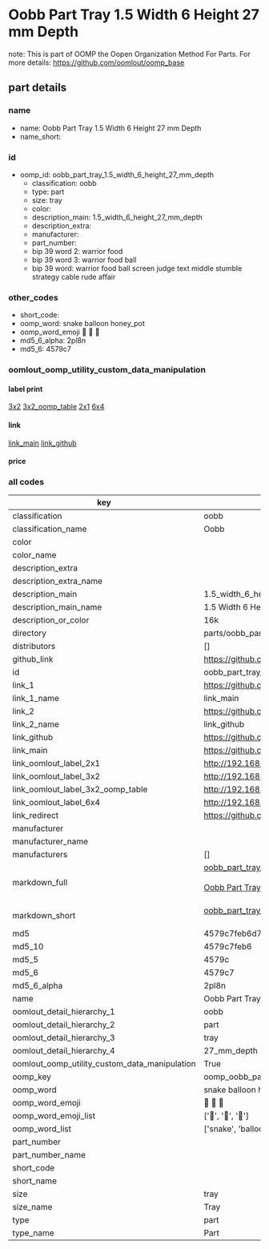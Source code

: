 # Oobb Part Tray 1.5 Width 6 Height 27 mm Depth  

note: This is part of OOMP the Oopen Organization Method For Parts. For more details: https://github.com/oomlout/oomp_base

##  part details
  







### name
* name: Oobb Part Tray 1.5 Width 6 Height 27 mm Depth
* name_short: 
### id
* oomp_id: oobb_part_tray_1.5_width_6_height_27_mm_depth
  * classification: oobb
  * type: part
  * size: tray
  * color: 
  * description_main: 1.5_width_6_height_27_mm_depth
  * description_extra: 
  * manufacturer: 
  * part_number: 
  * bip 39 word 2: warrior food
  * bip 39 word 3: warrior food ball
  * bip 39 word: warrior food ball screen judge text middle stumble strategy cable rude affair

### other_codes
* short_code: 
* oomp_word: snake balloon honey_pot
* oomp_word_emoji :snake: :balloon: :honey_pot:
* md5_6_alpha: 2pl8n
* md5_6: 4579c7






### oomlout_oomp_utility_custom_data_manipulation
#### label print
[3x2](http://192.168.1.245:1112/?label=oomp%202pl8n)
[3x2_oomp_table](http://192.168.1.108:1112/?label=oomp%202pl8n)
[2x1](http://192.168.1.242:1112/?label=oomp%202pl8n)
[6x4](http://192.168.1.55:1112/?label=oomp%202pl8n)    

#### link

[link_main](https://github.com/oomlout/oomlout_oomp_version_1_messy/tree/main/parts/oobb_part_tray_1.5_width_6_height_27_mm_depth) [link_github](https://github.com/oomlout/oomlout_oomp_version_1_messy/tree/main/parts/oobb_part_tray_1.5_width_6_height_27_mm_depth)                             

#### price







### all codes 
| key | value |  
| --- | --- |  
| classification | oobb |  
| classification_name | Oobb |  
| color |  |  
| color_name |  |  
| description_extra |  |  
| description_extra_name |  |  
| description_main | 1.5_width_6_height_27_mm_depth |  
| description_main_name | 1.5 Width 6 Height 27 mm Depth |  
| description_or_color | 16k |  
| directory | parts/oobb_part_tray_1.5_width_6_height_27_mm_depth |  
| distributors | [] |  
| github_link | https://github.com/oomlout/oomlout_oomp_part_src/tree/main/parts/oobb_part_tray_1.5_width_6_height_27_mm_depth |  
| id | oobb_part_tray_1.5_width_6_height_27_mm_depth |  
| link_1 | https://github.com/oomlout/oomlout_oomp_version_1_messy/tree/main/parts/oobb_part_tray_1.5_width_6_height_27_mm_depth |  
| link_1_name | link_main |  
| link_2 | https://github.com/oomlout/oomlout_oomp_version_1_messy/tree/main/parts/oobb_part_tray_1.5_width_6_height_27_mm_depth |  
| link_2_name | link_github |  
| link_github | https://github.com/oomlout/oomlout_oomp_version_1_messy/tree/main/parts/oobb_part_tray_1.5_width_6_height_27_mm_depth |  
| link_main | https://github.com/oomlout/oomlout_oomp_version_1_messy/tree/main/parts/oobb_part_tray_1.5_width_6_height_27_mm_depth |  
| link_oomlout_label_2x1 | http://192.168.1.242:1112/?label=oomp%202pl8n |  
| link_oomlout_label_3x2 | http://192.168.1.245:1112/?label=oomp%202pl8n |  
| link_oomlout_label_3x2_oomp_table | http://192.168.1.108:1112/?label=oomp%202pl8n |  
| link_oomlout_label_6x4 | http://192.168.1.55:1112/?label=oomp%202pl8n |  
| link_redirect | https://github.com/oomlout/oomlout_oomp_version_1_messy/tree/main/parts/oobb_part_tray_1.5_width_6_height_27_mm_depth |  
| manufacturer |  |  
| manufacturer_name |  |  
| manufacturers | [] |  
| markdown_full | [oobb_part_tray_1.5_width_6_height_27_mm_depth](none)<br>[](none)<br>[Oobb Part Tray 1.5 Width 6 Height 27 Mm Depth](none)<br><br> |  
| markdown_short | [oobb_part_tray_1.5_width_6_height_27_mm_depth](none)<br><br> |  
| md5 | 4579c7feb6d7b18b7ebc5c1823d6b7ba |  
| md5_10 | 4579c7feb6 |  
| md5_5 | 4579c |  
| md5_6 | 4579c7 |  
| md5_6_alpha | 2pl8n |  
| name | Oobb Part Tray 1.5 Width 6 Height 27 mm Depth |  
| oomlout_detail_hierarchy_1 | oobb |  
| oomlout_detail_hierarchy_2 | part |  
| oomlout_detail_hierarchy_3 | tray |  
| oomlout_detail_hierarchy_4 | 27_mm_depth |  
| oomlout_oomp_utility_custom_data_manipulation | True |  
| oomp_key | oomp_oobb_part_tray_1.5_width_6_height_27_mm_depth |  
| oomp_word | snake balloon honey_pot |  
| oomp_word_emoji | :snake: :balloon: :honey_pot: |  
| oomp_word_emoji_list | [':snake:', ':balloon:', ':honey_pot:'] |  
| oomp_word_list | ['snake', 'balloon', 'honey_pot'] |  
| part_number |  |  
| part_number_name |  |  
| short_code |  |  
| short_name |  |  
| size | tray |  
| size_name | Tray |  
| type | part |  
| type_name | Part |  

